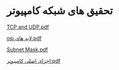# تحقیق های شبکه کامپیوتر

[TCP and UDP.pdf](https://github.com/aliheidary1/-/files/8702484/TCP.and.UDP.pdf)

[osi لایه های.pdf](https://github.com/aliheidary1/-/files/8702502/osi.pdf)

[Subnet Mask.pdf](https://github.com/aliheidary1/-/files/8702516/Subnet.Mask.pdf)

[اجزای اصلی کامپیوتر.pdf](https://github.com/aliheidary1/-/files/8702518/default.pdf)
